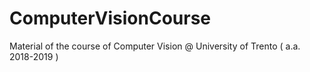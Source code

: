 # ComputerVisionCourse
Material of the course of Computer Vision @ University of Trento ( a.a. 2018-2019 )
